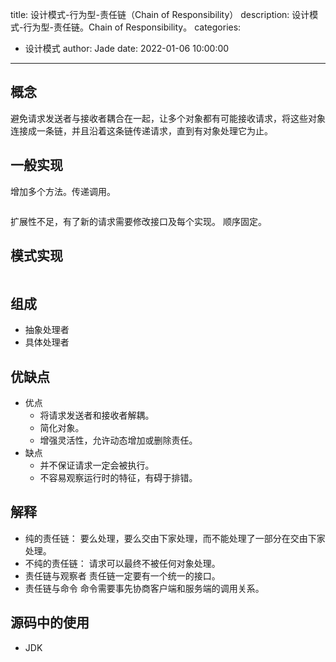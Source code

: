 title: 设计模式-行为型-责任链（Chain of Responsibility）
description: 设计模式-行为型-责任链。Chain of Responsibility。
categories:
  - 设计模式
author: Jade
date: 2022-01-06 10:00:00
---

## 概念
避免请求发送者与接收者耦合在一起，让多个对象都有可能接收请求，将这些对象连接成一条链，并且沿着这条链传递请求，直到有对象处理它为止。

## 一般实现
增加多个方法。传递调用。
```java

```

扩展性不足，有了新的请求需要修改接口及每个实现。
顺序固定。

## 模式实现
```java

```

## 组成
- 抽象处理者
- 具体处理者

## 优缺点
- 优点
  - 将请求发送者和接收者解耦。
  - 简化对象。
  - 增强灵活性，允许动态增加或删除责任。
- 缺点
  - 并不保证请求一定会被执行。
  - 不容易观察运行时的特征，有碍于排错。

## 解释
- 纯的责任链： 要么处理，要么交由下家处理，而不能处理了一部分在交由下家处理。
- 不纯的责任链： 请求可以最终不被任何对象处理。
- 责任链与观察者 
  责任链一定要有一个统一的接口。
- 责任链与命令
  命令需要事先协商客户端和服务端的调用关系。

## 源码中的使用
- JDK
